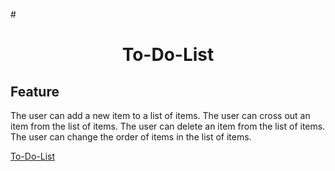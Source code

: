 #<h1 align="center"> To-Do-List </h1>

## Feature
The user can add a new item to a list of items.
The user can cross out an item from the list of items.
The user can delete an item from the list of items.
The user can change the order of items in the list of items.

[To-Do-List](https://trupti7291.github.io/To-Do-List/)
